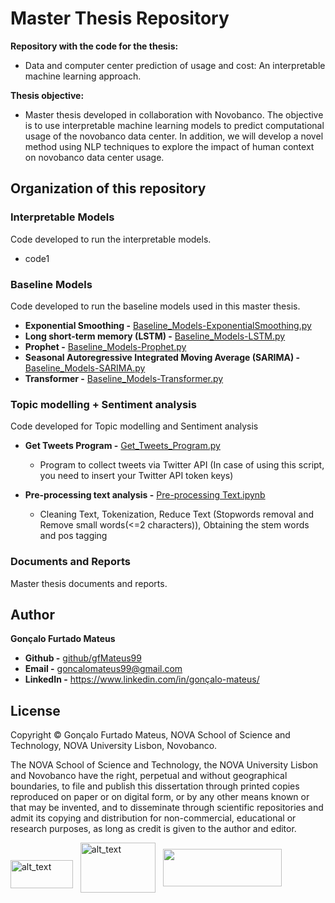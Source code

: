 # Master Thesis Repository

**Repository with the code for the thesis:** 
- Data and computer center prediction of usage and cost: An interpretable machine learning approach.

**Thesis objective:** 
- Master thesis developed in collaboration with Novobanco. The objective is to use interpretable machine learning models to predict computational usage of the novobanco data center. In addition, we will develop a novel method using NLP techniques to explore the impact of human context on novobanco data center usage. 
 
## Organization of this repository

### Interpretable Models
Code developed to run the interpretable models.

- code1

### Baseline Models
Code developed to run the baseline models used in this master thesis. 

- **Exponential Smoothing -** [Baseline_Models-ExponentialSmoothing.py]
- **Long short-term memory (LSTM) -** [Baseline_Models-LSTM.py]
- **Prophet -** [Baseline_Models-Prophet.py]
- **Seasonal Autoregressive Integrated Moving Average (SARIMA) -** [Baseline_Models-SARIMA.py]
- **Transformer -** [Baseline_Models-Transformer.py]

### Topic modelling + Sentiment analysis
Code developed for Topic modelling and Sentiment analysis

- **Get Tweets Program -** [Get_Tweets_Program.py] 
  - Program to collect tweets via Twitter API (In case of using this script, you need to insert your Twitter API token keys)

- **Pre-processing text analysis -** [Pre-processing Text.ipynb]
  - Cleaning Text, Tokenization, Reduce Text (Stopwords removal and Remove small words(<=2 characters)), Obtaining the stem words and pos tagging

### Documents and Reports
Master thesis documents and reports.


## Author

**Gonçalo Furtado Mateus**

* **Github -** [github/gfMateus99](https://github.com/gfMateus99)
* **Email -** goncalomateus99@gmail.com
* **LinkedIn -** https://www.linkedin.com/in/gonçalo-mateus/

## License
Copyright © Gonçalo Furtado Mateus, NOVA School of Science and Technology, NOVA University Lisbon, Novobanco.

The NOVA School of Science and Technology, the NOVA University Lisbon and Novobanco have the right, perpetual and without geographical boundaries, to file and publish this dissertation through printed copies reproduced on paper or on digital form, or by any other means known or that may be invented, and to disseminate through scientific repositories and admit its copying and distribution for non-commercial, educational or research purposes, as long as credit is given to the author and editor.

<p float="left" >

<div>
<img align="center" alt="alt_text" src="https://www.unl.pt/sites/default/files/nova_logo21_hp.png" data-canonical-src="https://www.unl.pt/sites/default/files/nova_logo21_hp.png" width="100" height="45" style="margin-top: 20px"/>  &nbsp;
<img align="center" alt="alt_text" src="https://www.meiosepublicidade.pt/wp-content/uploads/2021/02/logo-nova-school-of-science-and-technology.jpg" data-canonical-src="https://www.novobanco.pt/" width="120" height="80" />  &nbsp; 
<img align="center" src="https://cdn.myportfolio.com/52c9985fffa93e38c02cab522b6c8a04/2ab2b72c-4b71-47ae-95c6-89ac45f6bbb3_rw_1920.jpg?h=8c9e8cefaf642aa87853288a04eccc1d" data-canonical-src="https://cdn.myportfolio.com/52c9985fffa93e38c02cab522b6c8a04/2ab2b72c-4b71-47ae-95c6-89ac45f6bbb3_rw_1920.jpg?h=8c9e8cefaf642aa87853288a04eccc1d" width="190" height="60" />  &nbsp;
</div>
</p>

[Get_Tweets_Program.py]: <https://github.com/gfMateus99/Master_Thesis/blob/main/Sentiment%20analysis%20%2B%20Topic%20modelling/Get_Tweets_Program.py>
[Baseline_Models-ExponentialSmoothing.py]: <https://github.com/gfMateus99/Master_Thesis/blob/main/Baseline%20Models/Baseline_Models-ExponentialSmoothing.py>
[Baseline_Models-LSTM.py]: <https://github.com/gfMateus99/Master_Thesis/blob/main/Baseline%20Models/Baseline_Models-LSTM.py>
[Baseline_Models-Prophet.py]: <https://github.com/gfMateus99/Master_Thesis/blob/main/Baseline%20Models/Baseline_Models-Prophet.py>
[Baseline_Models-SARIMA.py]: <https://github.com/gfMateus99/Master_Thesis/blob/main/Baseline%20Models/Baseline_Models-SARIMA.py>
[Baseline_Models-Transformer.py]: <https://github.com/gfMateus99/Master_Thesis/blob/main/Baseline%20Models/Baseline_Models-Transformer.py>
[Pre-processing Text.ipynb]: <https://github.com/gfMateus99/Master_Thesis/blob/main/Sentiment%20analysis%20%2B%20Topic%20modelling/Pre-processing%20Text.ipynb>
   
